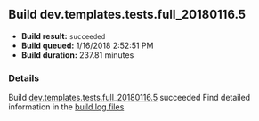 ## Build dev.templates.tests.full_20180116.5
- **Build result:** `succeeded`
- **Build queued:** 1/16/2018 2:52:51 PM
- **Build duration:** 237.81 minutes
### Details
Build [dev.templates.tests.full_20180116.5](https://winappstudio.visualstudio.com/web/build.aspx?pcguid=a4ef43be-68ce-4195-a619-079b4d9834c2&builduri=vstfs%3a%2f%2f%2fBuild%2fBuild%2f24702) succeeded
Find detailed information in the [build log files](https://uwpctdiags.blob.core.windows.net/buildlogs/dev.templates.tests.full_20180116.5_logs.zip)
